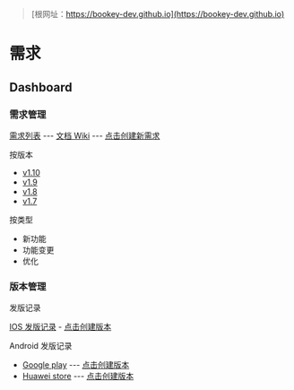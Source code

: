 > [根网址：https://bookey-dev.github.io](https://bookey-dev.github.io)

# 需求

## Dashboard

### 需求管理

[需求列表](https://github.com/bookey-dev/bookey.prd/issues) --- [文档 Wiki](https://github.com/bookey-dev/bookey.docs/wiki) --- [点击创建新需求](https://github.com/bookey-dev/bookey.prd/issues/new?body=%23%23%20%E9%9C%80%E6%B1%82%0A%0A%23%23%23%20%E6%8F%8F%E8%BF%B0%0A%0A%3F%3F%3F%0A%0A%23%23%23%20%E5%A4%87%E6%B3%A8%0A%0A%3F%3F%3F%0A)

按版本

- [v1.10](https://github.com/bookey-dev/bookey.prd/projects/24)
- [v1.9](https://github.com/bookey-dev/bookey.prd/projects/20)
- [v1.8](https://github.com/bookey-dev/bookey.prd/projects/13)
- [v1.7](https://github.com/bookey-dev/bookey.prd/projects/12)

按类型

- 新功能
- 功能变更
- 优化

### 版本管理

发版记录

[IOS 发版记录](https://github.com/bookey-dev/bookey.prd/labels/releases%3A%20ios) - [点击创建版本](https://github.com/bookey-dev/bookey.prd/issues/new?labels=releases%3A+ios)

Android 发版记录

- [Google play](https://github.com/bookey-dev/bookey.prd/labels/releases%3A%20google) --- [点击创建版本](https://github.com/bookey-dev/bookey.prd/issues/new?labels=releases%3A+google)
- [Huawei store](https://github.com/bookey-dev/bookey.prd/labels/releases%3A%20huawei) --- [点击创建版本](https://github.com/bookey-dev/bookey.prd/issues/new?labels=releases%3A+huawei)
